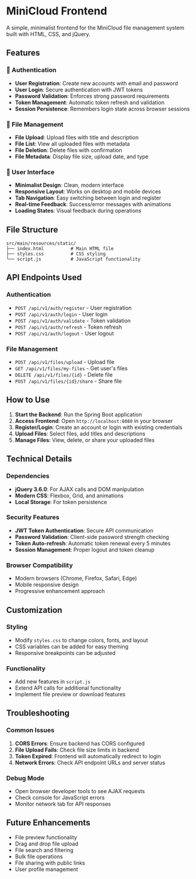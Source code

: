 # MiniCloud Frontend

A simple, minimalist frontend for the MiniCloud file management system built with HTML, CSS, and jQuery.

## Features

### 🔐 Authentication
- **User Registration**: Create new accounts with email and password
- **User Login**: Secure authentication with JWT tokens
- **Password Validation**: Enforces strong password requirements
- **Token Management**: Automatic token refresh and validation
- **Session Persistence**: Remembers login state across browser sessions

### 📁 File Management
- **File Upload**: Upload files with title and description
- **File List**: View all uploaded files with metadata
- **File Deletion**: Delete files with confirmation
- **File Metadata**: Display file size, upload date, and type

### 🎨 User Interface
- **Minimalist Design**: Clean, modern interface
- **Responsive Layout**: Works on desktop and mobile devices
- **Tab Navigation**: Easy switching between login and register
- **Real-time Feedback**: Success/error messages with animations
- **Loading States**: Visual feedback during operations

## File Structure

```
src/main/resources/static/
├── index.html          # Main HTML file
├── styles.css          # CSS styling
└── script.js           # JavaScript functionality
```

## API Endpoints Used

### Authentication
- `POST /api/v1/auth/register` - User registration
- `POST /api/v1/auth/login` - User login
- `POST /api/v1/auth/validate` - Token validation
- `POST /api/v1/auth/refresh` - Token refresh
- `POST /api/v1/auth/logout` - User logout

### File Management
- `POST /api/v1/files/upload` - Upload file
- `GET /api/v1/files/my-files` - Get user's files
- `DELETE /api/v1/files/{id}` - Delete file
- `POST /api/v1/files/{id}/share` - Share file

## How to Use

1. **Start the Backend**: Run the Spring Boot application
2. **Access Frontend**: Open `http://localhost:8080` in your browser
3. **Register/Login**: Create an account or login with existing credentials
4. **Upload Files**: Select files, add titles and descriptions
5. **Manage Files**: View, delete, or share your uploaded files

## Technical Details

### Dependencies
- **jQuery 3.6.0**: For AJAX calls and DOM manipulation
- **Modern CSS**: Flexbox, Grid, and animations
- **Local Storage**: For token persistence

### Security Features
- **JWT Token Authentication**: Secure API communication
- **Password Validation**: Client-side password strength checking
- **Token Auto-refresh**: Automatic token renewal every 5 minutes
- **Session Management**: Proper logout and token cleanup

### Browser Compatibility
- Modern browsers (Chrome, Firefox, Safari, Edge)
- Mobile responsive design
- Progressive enhancement approach

## Customization

### Styling
- Modify `styles.css` to change colors, fonts, and layout
- CSS variables can be added for easy theming
- Responsive breakpoints can be adjusted

### Functionality
- Add new features in `script.js`
- Extend API calls for additional functionality
- Implement file preview or download features

## Troubleshooting

### Common Issues
1. **CORS Errors**: Ensure backend has CORS configured
2. **File Upload Fails**: Check file size limits in backend
3. **Token Expired**: Frontend will automatically redirect to login
4. **Network Errors**: Check API endpoint URLs and server status

### Debug Mode
- Open browser developer tools to see AJAX requests
- Check console for JavaScript errors
- Monitor network tab for API responses

## Future Enhancements

- File preview functionality
- Drag and drop file upload
- File search and filtering
- Bulk file operations
- File sharing with public links
- User profile management 